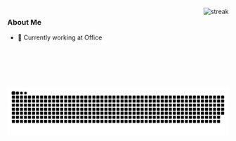 <br>
<img align="right" src="https://github-readme-streak-stats.herokuapp.com/?user=anggitpp&theme=dark" alt="streak" height="180"/>

### About Me
- 👜 Currently working at Office

<div align="center">
    <img src="https://raw.githubusercontent.com/anggitpp/anggitpp/output/github-snake-dark.svg"
         alt="Animation">
</div>
